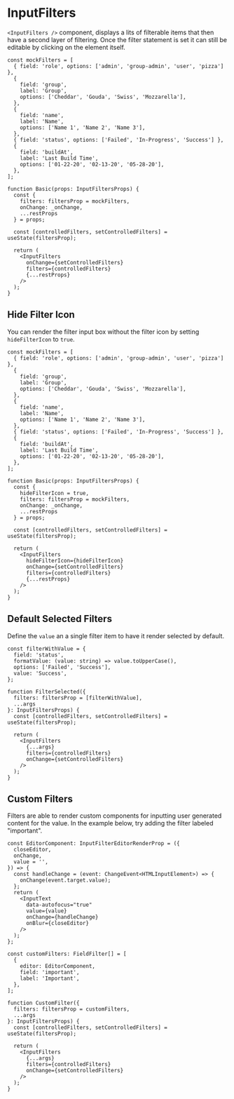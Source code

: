 # InputFilters

`<InputFilters />` component, displays a lits of filterable items that then have a second layer of filtering. Once the filter statement is set it can still be editable by clicking on the element itself.

```tsx
const mockFilters = [
  { field: 'role', options: ['admin', 'group-admin', 'user', 'pizza'] },
  {
    field: 'group',
    label: 'Group',
    options: ['Cheddar', 'Gouda', 'Swiss', 'Mozzarella'],
  },
  {
    field: 'name',
    label: 'Name',
    options: ['Name 1', 'Name 2', 'Name 3'],
  },
  { field: 'status', options: ['Failed', 'In-Progress', 'Success'] },
  {
    field: 'buildAt',
    label: 'Last Build Time',
    options: ['01-22-20', '02-13-20', '05-28-20'],
  },
];

function Basic(props: InputFiltersProps) {
  const {
    filters: filtersProp = mockFilters,
    onChange: _onChange,
    ...restProps
  } = props;

  const [controlledFilters, setControlledFilters] = useState(filtersProp);

  return (
    <InputFilters
      onChange={setControlledFilters}
      filters={controlledFilters}
      {...restProps}
    />
  );
}
```

## Hide Filter Icon

You can render the filter input box without the filter icon by setting `hideFilterIcon` to `true`.

```tsx
const mockFilters = [
  { field: 'role', options: ['admin', 'group-admin', 'user', 'pizza'] },
  {
    field: 'group',
    label: 'Group',
    options: ['Cheddar', 'Gouda', 'Swiss', 'Mozzarella'],
  },
  {
    field: 'name',
    label: 'Name',
    options: ['Name 1', 'Name 2', 'Name 3'],
  },
  { field: 'status', options: ['Failed', 'In-Progress', 'Success'] },
  {
    field: 'buildAt',
    label: 'Last Build Time',
    options: ['01-22-20', '02-13-20', '05-28-20'],
  },
];

function Basic(props: InputFiltersProps) {
  const {
    hideFilterIcon = true,
    filters: filtersProp = mockFilters,
    onChange: _onChange,
    ...restProps
  } = props;

  const [controlledFilters, setControlledFilters] = useState(filtersProp);

  return (
    <InputFilters
      hideFilterIcon={hideFilterIcon}
      onChange={setControlledFilters}
      filters={controlledFilters}
      {...restProps}
    />
  );
}
```

## Default Selected Filters

Define the `value` an a single filter item to have it render selected by default.

```tsx
const filterWithValue = {
  field: 'status',
  formatValue: (value: string) => value.toUpperCase(),
  options: ['Failed', 'Success'],
  value: 'Success',
};

function FilterSelected({
  filters: filtersProp = [filterWithValue],
  ...args
}: InputFiltersProps) {
  const [controlledFilters, setControlledFilters] = useState(filtersProp);

  return (
    <InputFilters
      {...args}
      filters={controlledFilters}
      onChange={setControlledFilters}
    />
  );
}
```

## Custom Filters

Filters are able to render custom components for inputting user generated content for the value. In the example below, try adding the filter labeled "important".

```tsx
const EditorComponent: InputFilterEditorRenderProp = ({
  closeEditor,
  onChange,
  value = '',
}) => {
  const handleChange = (event: ChangeEvent<HTMLInputElement>) => {
    onChange(event.target.value);
  };
  return (
    <InputText
      data-autofocus="true"
      value={value}
      onChange={handleChange}
      onBlur={closeEditor}
    />
  );
};

const customFilters: FieldFilter[] = [
  {
    editor: EditorComponent,
    field: 'important',
    label: 'Important',
  },
];

function CustomFilter({
  filters: filtersProp = customFilters,
  ...args
}: InputFiltersProps) {
  const [controlledFilters, setControlledFilters] = useState(filtersProp);

  return (
    <InputFilters
      {...args}
      filters={controlledFilters}
      onChange={setControlledFilters}
    />
  );
}
```

